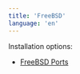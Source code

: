 ```yaml
---
title: 'FreeBSD'
language: 'en'
---
```


Installation options:

- [FreeBSD Ports](https://ports.freebsd.org/cgi/ports.cgi?query=rio-terminal&stype=all&sektion=all)
